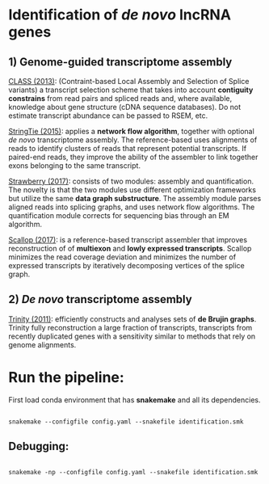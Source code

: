 # Identification of *de novo* lncRNA genes

## 1) Genome-guided transcriptome assembly

[CLASS (2013)](https://bmcbioinformatics.biomedcentral.com/articles/10.1186/1471-2105-14-S5-S14): (Contraint-based Local Assembly and Selection of Splice variants) a transcript selection scheme that takes into account **contiguity constrains** from read pairs and spliced reads and, where available, knowledge about gene structure (cDNA sequence databases). Do not estimate transcript abundance can be passed to RSEM, etc.

[StringTie (2015)](https://www.ncbi.nlm.nih.gov/pmc/articles/PMC4643835/): applies a **network flow algorithm**, together with optional *de novo* transcriptome assembly. The reference-based uses alignments of reads to identify clusters of reads that represent potential transcripts. If paired-end reads, they improve the ability of the assembler to link together exons belonging to the same transcript.

[Strawberry (2017)](https://journals.plos.org/ploscompbiol/article?id=10.1371/journal.pcbi.1005851): consists of two modules: assembly and quantification. The novelty is that the two modules use different optimization frameworks but utilize the same **data graph substructure**. The assembly module parses aligned reads into splicing graphs, and uses network flow algorithms. The quantification module corrects for sequencing bias through an EM algorithm.

[Scallop (2017)](https://www.nature.com/articles/nbt.4020): is a reference-based transcript assembler that improves reconstruction of of **multiexon** and **lowly expressed transcripts**. Scallop minimizes the read coverage deviation and minimizes the number of expressed transcripts by iteratively decomposing vertices of the splice graph.

## 2) *De novo* transcriptome assembly

[Trinity (2011)](https://www.nature.com/articles/nbt.1883): efficiently constructs and analyses sets of **de Brujin graphs**. Trinity fully reconstruction a large fraction of transcripts, transcripts from recently duplicated genes with a sensitivity similar to methods that rely on genome alignments.

# Run the pipeline:

First load conda environment that has **snakemake** and all its dependencies.

```{r}

snakemake --configfile config.yaml --snakefile identification.smk

```
## Debugging:

```{r}

snakemake -np --configfile config.yaml --snakefile identification.smk

```
